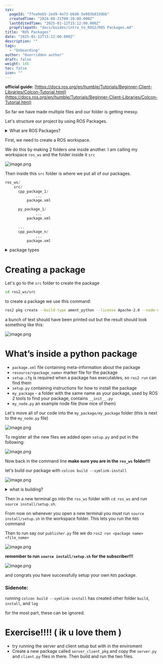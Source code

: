 ```yaml
---
sys:
  pageId: "7fea9eb5-2ed9-4e73-b6d6-5e093b833dbb"
  createdTime: "2024-08-21T00:28:00.000Z"
  lastEditedTime: "2025-01-12T15:12:00.000Z"
  propFilepath: "docs/Guides/intro_to_ROS2/ROS Packages.md"
title: "ROS Packages"
date: "2025-01-12T15:12:00.000Z"
description: ""
tags:
  - "Onboarding"
author: "Overridden author"
draft: false
weight: 145
toc: false
icon: ""
---
```


**official guide:** [https://docs.ros.org/en/humble/Tutorials/Beginner-Client-Libraries/Colcon-Tutorial.html](https://docs.ros.org/en/humble/Tutorials/Beginner-Client-Libraries/Colcon-Tutorial.html)

So far we have made multiple files and our folder is getting messy.

Let's structure our project by using ROS Packages.

<details>

<summary>What are ROS Packages?</summary>

ROS Packages are, as the name implies, packages of code that are highly sharable between ROS developers.

They consist of a folder, `package.xml` file, and source code

```python
      cpp_package_1/
		      ... imagine much code files here ..
          package.xml
```

</details>

First, we need to create a ROS workspace.

We do this by making 2 folders one inside another. I am calling my workspace `ros_ws` and the folder inside it `src`

![image.png](https://prod-files-secure.s3.us-west-2.amazonaws.com/d518164a-d88e-44d1-a4ee-3adb3bd8bce0/70706947-fd18-4537-a67b-e12946812d31/image.png?X-Amz-Algorithm=AWS4-HMAC-SHA256&X-Amz-Content-Sha256=UNSIGNED-PAYLOAD&X-Amz-Credential=ASIAZI2LB4665A6FA7EW%2F20250216%2Fus-west-2%2Fs3%2Faws4_request&X-Amz-Date=20250216T040910Z&X-Amz-Expires=3600&X-Amz-Security-Token=IQoJb3JpZ2luX2VjECwaCXVzLXdlc3QtMiJHMEUCIQDUnPMnND6zTFnhn892RMLcBcAMClPBvr7U0KrVPHzDtAIgNaGm9O%2FsMInXHymK%2FYHm21U9AetZ5fFJtyzyvw2Kj8oq%2FwMIVRAAGgw2Mzc0MjMxODM4MDUiDG6ixjP%2Bfps8wj%2FVfSrcAxE89SjgwqMLtQNAKl9DNhqsePGa4mdrkfYve3%2BX%2F7yoTwDXiGMqvn9dkZqDtPcaAc6OZFzkLotc%2FGeft0nD3qn0BHf%2BTg8%2BTg6182CFgb%2FflLhaU6KhFGCdyaPB7bNaz0b%2Bdgqq6OWb9j6cJ4dFLoAcHZ3Qoz77gGMiJGRhaMBHrcYPhXxhkhwpWPxxW0cGq%2BjOGUIMWk60O30jNqTyiQvPhfWEzSU8tQVezbRZnFYj6pSLs%2FyIx8mD9hvyTmILUeJnewuftdnPYck3NrPshMYuuG4%2BfHpJGwc6pqAngXn2XM%2Fe0t87EiL1MMspiL2brEyAemOFytpAJRIFhUtneZI3tKVcbgeXtBz7ApaTyV4HosvB%2BIs7Z5Y6ST2hFPtKABM1zx511PH04jNpPOBLX8FqpyK8V2Ajkd7L33UfTPuuyXn%2FgL29rGjRhrHKZi%2FClbLrtYBt%2BXj%2BKZKu4o7MCaOprC6P0O5cnmQAKZSyG52m4UMgYKEaGh0kyiU4DVC2PbTvexLnNp7o0t9DqyWL9sMtlleyIfw5pAZ7UwRZeWrGwpK2wxWuSHSiemw77PSKBs%2FdqqIZQE7ujqBBXb%2BsYKk04cjPrZrpsMRPHFiWr0gCOCfJx2k6uK4BAUMRMLzDxb0GOqUB9dsvM9akxEoWKznlOXUtxOrm%2FOfkGnqVOUeAjT9JBkRHQ%2FG5%2BHTSrnAKUSRu2sOqmB53MBtgdeGMF6R8wfX0OHysLxkgvnQmGqISP6FjnqkrHcEPWNZvpfIvs2czHewQ9%2B%2FOmCJy9DHYA1lz%2BBFpvS4KOKvQzCHNMm6i0EfwZT7uvjj7h0BLiVGMojXPtsgOZgD9Z56Q7BkJ8raC%2FgykuOLRqCYj&X-Amz-Signature=b6bfb9eb8983e9945c936a007bc4d4c9270da19cc8853c694c92aca640bb4b4b&X-Amz-SignedHeaders=host&x-id=GetObject)

Then inside this `src` folder is where we put all of our packages.

```python
ros_ws/
    src/
      cpp_package_1/
		      ...
          package.xml

      py_package_1/
		      ...
          package.xml

      ...
      cpp_package_n/
		      ...
          package.xml

```

<details>

<summary>package types</summary>

packages can be either `C++` or python.

the intern file structure is different for each but for this guide we will stick to creating python packages

</details>

# Creating a package

Let's go to the `src` folder to create the package

```bash
cd ros2_ws/src
```

to create a package we use this command:

```bash
ros2 pkg create --build-type ament_python --license Apache-2.0 --node-name my_node my_package
```

a bunch of text should have been printed out but the result should look something like this:

![image.png](https://prod-files-secure.s3.us-west-2.amazonaws.com/d518164a-d88e-44d1-a4ee-3adb3bd8bce0/e6cf1e3f-8512-4a3e-b131-079f800bf3e8/image.png?X-Amz-Algorithm=AWS4-HMAC-SHA256&X-Amz-Content-Sha256=UNSIGNED-PAYLOAD&X-Amz-Credential=ASIAZI2LB4665A6FA7EW%2F20250216%2Fus-west-2%2Fs3%2Faws4_request&X-Amz-Date=20250216T040910Z&X-Amz-Expires=3600&X-Amz-Security-Token=IQoJb3JpZ2luX2VjECwaCXVzLXdlc3QtMiJHMEUCIQDUnPMnND6zTFnhn892RMLcBcAMClPBvr7U0KrVPHzDtAIgNaGm9O%2FsMInXHymK%2FYHm21U9AetZ5fFJtyzyvw2Kj8oq%2FwMIVRAAGgw2Mzc0MjMxODM4MDUiDG6ixjP%2Bfps8wj%2FVfSrcAxE89SjgwqMLtQNAKl9DNhqsePGa4mdrkfYve3%2BX%2F7yoTwDXiGMqvn9dkZqDtPcaAc6OZFzkLotc%2FGeft0nD3qn0BHf%2BTg8%2BTg6182CFgb%2FflLhaU6KhFGCdyaPB7bNaz0b%2Bdgqq6OWb9j6cJ4dFLoAcHZ3Qoz77gGMiJGRhaMBHrcYPhXxhkhwpWPxxW0cGq%2BjOGUIMWk60O30jNqTyiQvPhfWEzSU8tQVezbRZnFYj6pSLs%2FyIx8mD9hvyTmILUeJnewuftdnPYck3NrPshMYuuG4%2BfHpJGwc6pqAngXn2XM%2Fe0t87EiL1MMspiL2brEyAemOFytpAJRIFhUtneZI3tKVcbgeXtBz7ApaTyV4HosvB%2BIs7Z5Y6ST2hFPtKABM1zx511PH04jNpPOBLX8FqpyK8V2Ajkd7L33UfTPuuyXn%2FgL29rGjRhrHKZi%2FClbLrtYBt%2BXj%2BKZKu4o7MCaOprC6P0O5cnmQAKZSyG52m4UMgYKEaGh0kyiU4DVC2PbTvexLnNp7o0t9DqyWL9sMtlleyIfw5pAZ7UwRZeWrGwpK2wxWuSHSiemw77PSKBs%2FdqqIZQE7ujqBBXb%2BsYKk04cjPrZrpsMRPHFiWr0gCOCfJx2k6uK4BAUMRMLzDxb0GOqUB9dsvM9akxEoWKznlOXUtxOrm%2FOfkGnqVOUeAjT9JBkRHQ%2FG5%2BHTSrnAKUSRu2sOqmB53MBtgdeGMF6R8wfX0OHysLxkgvnQmGqISP6FjnqkrHcEPWNZvpfIvs2czHewQ9%2B%2FOmCJy9DHYA1lz%2BBFpvS4KOKvQzCHNMm6i0EfwZT7uvjj7h0BLiVGMojXPtsgOZgD9Z56Q7BkJ8raC%2FgykuOLRqCYj&X-Amz-Signature=bae26ef15770f92737a3d4dc1f4561ef40437552475ec884d9ccc456f2ad0057&X-Amz-SignedHeaders=host&x-id=GetObject)

# What’s inside a python package

- `package.xml` file containing meta-information about the package
- `resource/<package_name>` marker file for the package
- `setup.cfg` is required when a package has executables, so `ros2 run` can find them
- `setup.py` containing instructions for how to install the package
- `my_package` - a folder with the same name as your package, used by ROS 2 tools to find your package, contains `__init__.py`
- `my_node.py` an example node file (how nice of them)

Let's move all of our code into the `my_package/my_package` folder (this is next to the `my_node.py` file)

![image.png](https://prod-files-secure.s3.us-west-2.amazonaws.com/d518164a-d88e-44d1-a4ee-3adb3bd8bce0/9ce58f11-0da9-4d3e-b86d-506a9685d378/image.png?X-Amz-Algorithm=AWS4-HMAC-SHA256&X-Amz-Content-Sha256=UNSIGNED-PAYLOAD&X-Amz-Credential=ASIAZI2LB4665A6FA7EW%2F20250216%2Fus-west-2%2Fs3%2Faws4_request&X-Amz-Date=20250216T040910Z&X-Amz-Expires=3600&X-Amz-Security-Token=IQoJb3JpZ2luX2VjECwaCXVzLXdlc3QtMiJHMEUCIQDUnPMnND6zTFnhn892RMLcBcAMClPBvr7U0KrVPHzDtAIgNaGm9O%2FsMInXHymK%2FYHm21U9AetZ5fFJtyzyvw2Kj8oq%2FwMIVRAAGgw2Mzc0MjMxODM4MDUiDG6ixjP%2Bfps8wj%2FVfSrcAxE89SjgwqMLtQNAKl9DNhqsePGa4mdrkfYve3%2BX%2F7yoTwDXiGMqvn9dkZqDtPcaAc6OZFzkLotc%2FGeft0nD3qn0BHf%2BTg8%2BTg6182CFgb%2FflLhaU6KhFGCdyaPB7bNaz0b%2Bdgqq6OWb9j6cJ4dFLoAcHZ3Qoz77gGMiJGRhaMBHrcYPhXxhkhwpWPxxW0cGq%2BjOGUIMWk60O30jNqTyiQvPhfWEzSU8tQVezbRZnFYj6pSLs%2FyIx8mD9hvyTmILUeJnewuftdnPYck3NrPshMYuuG4%2BfHpJGwc6pqAngXn2XM%2Fe0t87EiL1MMspiL2brEyAemOFytpAJRIFhUtneZI3tKVcbgeXtBz7ApaTyV4HosvB%2BIs7Z5Y6ST2hFPtKABM1zx511PH04jNpPOBLX8FqpyK8V2Ajkd7L33UfTPuuyXn%2FgL29rGjRhrHKZi%2FClbLrtYBt%2BXj%2BKZKu4o7MCaOprC6P0O5cnmQAKZSyG52m4UMgYKEaGh0kyiU4DVC2PbTvexLnNp7o0t9DqyWL9sMtlleyIfw5pAZ7UwRZeWrGwpK2wxWuSHSiemw77PSKBs%2FdqqIZQE7ujqBBXb%2BsYKk04cjPrZrpsMRPHFiWr0gCOCfJx2k6uK4BAUMRMLzDxb0GOqUB9dsvM9akxEoWKznlOXUtxOrm%2FOfkGnqVOUeAjT9JBkRHQ%2FG5%2BHTSrnAKUSRu2sOqmB53MBtgdeGMF6R8wfX0OHysLxkgvnQmGqISP6FjnqkrHcEPWNZvpfIvs2czHewQ9%2B%2FOmCJy9DHYA1lz%2BBFpvS4KOKvQzCHNMm6i0EfwZT7uvjj7h0BLiVGMojXPtsgOZgD9Z56Q7BkJ8raC%2FgykuOLRqCYj&X-Amz-Signature=516d85442c16a794c6c57d5bc94086e8bb0a2f5b228937d3c5f7d1aedf761553&X-Amz-SignedHeaders=host&x-id=GetObject)

To register all the new files we added open `setup.py` and put in the following:

![image.png](https://prod-files-secure.s3.us-west-2.amazonaws.com/d518164a-d88e-44d1-a4ee-3adb3bd8bce0/1cd7c262-4cae-4496-9d75-c178537d24a2/image.png?X-Amz-Algorithm=AWS4-HMAC-SHA256&X-Amz-Content-Sha256=UNSIGNED-PAYLOAD&X-Amz-Credential=ASIAZI2LB4665A6FA7EW%2F20250216%2Fus-west-2%2Fs3%2Faws4_request&X-Amz-Date=20250216T040910Z&X-Amz-Expires=3600&X-Amz-Security-Token=IQoJb3JpZ2luX2VjECwaCXVzLXdlc3QtMiJHMEUCIQDUnPMnND6zTFnhn892RMLcBcAMClPBvr7U0KrVPHzDtAIgNaGm9O%2FsMInXHymK%2FYHm21U9AetZ5fFJtyzyvw2Kj8oq%2FwMIVRAAGgw2Mzc0MjMxODM4MDUiDG6ixjP%2Bfps8wj%2FVfSrcAxE89SjgwqMLtQNAKl9DNhqsePGa4mdrkfYve3%2BX%2F7yoTwDXiGMqvn9dkZqDtPcaAc6OZFzkLotc%2FGeft0nD3qn0BHf%2BTg8%2BTg6182CFgb%2FflLhaU6KhFGCdyaPB7bNaz0b%2Bdgqq6OWb9j6cJ4dFLoAcHZ3Qoz77gGMiJGRhaMBHrcYPhXxhkhwpWPxxW0cGq%2BjOGUIMWk60O30jNqTyiQvPhfWEzSU8tQVezbRZnFYj6pSLs%2FyIx8mD9hvyTmILUeJnewuftdnPYck3NrPshMYuuG4%2BfHpJGwc6pqAngXn2XM%2Fe0t87EiL1MMspiL2brEyAemOFytpAJRIFhUtneZI3tKVcbgeXtBz7ApaTyV4HosvB%2BIs7Z5Y6ST2hFPtKABM1zx511PH04jNpPOBLX8FqpyK8V2Ajkd7L33UfTPuuyXn%2FgL29rGjRhrHKZi%2FClbLrtYBt%2BXj%2BKZKu4o7MCaOprC6P0O5cnmQAKZSyG52m4UMgYKEaGh0kyiU4DVC2PbTvexLnNp7o0t9DqyWL9sMtlleyIfw5pAZ7UwRZeWrGwpK2wxWuSHSiemw77PSKBs%2FdqqIZQE7ujqBBXb%2BsYKk04cjPrZrpsMRPHFiWr0gCOCfJx2k6uK4BAUMRMLzDxb0GOqUB9dsvM9akxEoWKznlOXUtxOrm%2FOfkGnqVOUeAjT9JBkRHQ%2FG5%2BHTSrnAKUSRu2sOqmB53MBtgdeGMF6R8wfX0OHysLxkgvnQmGqISP6FjnqkrHcEPWNZvpfIvs2czHewQ9%2B%2FOmCJy9DHYA1lz%2BBFpvS4KOKvQzCHNMm6i0EfwZT7uvjj7h0BLiVGMojXPtsgOZgD9Z56Q7BkJ8raC%2FgykuOLRqCYj&X-Amz-Signature=532db3dda83a8d27d04801bc62934a2d580aba6b24b117c5b8dbbcc68f33791b&X-Amz-SignedHeaders=host&x-id=GetObject)

Now back in the command line **make sure you are in the** **`ros_ws`** **folder!!!**

let's build our package with `colcon build --symlink-install`

![image.png](https://prod-files-secure.s3.us-west-2.amazonaws.com/d518164a-d88e-44d1-a4ee-3adb3bd8bce0/2f2a0d27-b173-48fd-b189-5f5c0ce65619/image.png?X-Amz-Algorithm=AWS4-HMAC-SHA256&X-Amz-Content-Sha256=UNSIGNED-PAYLOAD&X-Amz-Credential=ASIAZI2LB4665A6FA7EW%2F20250216%2Fus-west-2%2Fs3%2Faws4_request&X-Amz-Date=20250216T040910Z&X-Amz-Expires=3600&X-Amz-Security-Token=IQoJb3JpZ2luX2VjECwaCXVzLXdlc3QtMiJHMEUCIQDUnPMnND6zTFnhn892RMLcBcAMClPBvr7U0KrVPHzDtAIgNaGm9O%2FsMInXHymK%2FYHm21U9AetZ5fFJtyzyvw2Kj8oq%2FwMIVRAAGgw2Mzc0MjMxODM4MDUiDG6ixjP%2Bfps8wj%2FVfSrcAxE89SjgwqMLtQNAKl9DNhqsePGa4mdrkfYve3%2BX%2F7yoTwDXiGMqvn9dkZqDtPcaAc6OZFzkLotc%2FGeft0nD3qn0BHf%2BTg8%2BTg6182CFgb%2FflLhaU6KhFGCdyaPB7bNaz0b%2Bdgqq6OWb9j6cJ4dFLoAcHZ3Qoz77gGMiJGRhaMBHrcYPhXxhkhwpWPxxW0cGq%2BjOGUIMWk60O30jNqTyiQvPhfWEzSU8tQVezbRZnFYj6pSLs%2FyIx8mD9hvyTmILUeJnewuftdnPYck3NrPshMYuuG4%2BfHpJGwc6pqAngXn2XM%2Fe0t87EiL1MMspiL2brEyAemOFytpAJRIFhUtneZI3tKVcbgeXtBz7ApaTyV4HosvB%2BIs7Z5Y6ST2hFPtKABM1zx511PH04jNpPOBLX8FqpyK8V2Ajkd7L33UfTPuuyXn%2FgL29rGjRhrHKZi%2FClbLrtYBt%2BXj%2BKZKu4o7MCaOprC6P0O5cnmQAKZSyG52m4UMgYKEaGh0kyiU4DVC2PbTvexLnNp7o0t9DqyWL9sMtlleyIfw5pAZ7UwRZeWrGwpK2wxWuSHSiemw77PSKBs%2FdqqIZQE7ujqBBXb%2BsYKk04cjPrZrpsMRPHFiWr0gCOCfJx2k6uK4BAUMRMLzDxb0GOqUB9dsvM9akxEoWKznlOXUtxOrm%2FOfkGnqVOUeAjT9JBkRHQ%2FG5%2BHTSrnAKUSRu2sOqmB53MBtgdeGMF6R8wfX0OHysLxkgvnQmGqISP6FjnqkrHcEPWNZvpfIvs2czHewQ9%2B%2FOmCJy9DHYA1lz%2BBFpvS4KOKvQzCHNMm6i0EfwZT7uvjj7h0BLiVGMojXPtsgOZgD9Z56Q7BkJ8raC%2FgykuOLRqCYj&X-Amz-Signature=f7ede37e4445077cbf85572013b5ba7d5b567d848febf4529ca0b8a7e8e6e30e&X-Amz-SignedHeaders=host&x-id=GetObject)

<details>

<summary>what is building?</summary>

if you are a CS major at Rose-Hulman you will learn the answer to this in CSSE132

but TLDR; is it combines all the code files into one program that can be run easily 

</details>

Then in a new terminal go into the `ros_ws` folder with `cd ros_ws` and run `source install/setup.sh`. 

From now on whenever you open a new terminal you must run `source install/setup.sh` in the workspace folder. This lets you run the `ROS` command

Then to run say our `publisher.py` file we do `ros2 run <package name> <file_name>`

![image.png](https://prod-files-secure.s3.us-west-2.amazonaws.com/d518164a-d88e-44d1-a4ee-3adb3bd8bce0/4f4b1219-3a44-4632-aa0a-ce3471699f59/image.png?X-Amz-Algorithm=AWS4-HMAC-SHA256&X-Amz-Content-Sha256=UNSIGNED-PAYLOAD&X-Amz-Credential=ASIAZI2LB4665A6FA7EW%2F20250216%2Fus-west-2%2Fs3%2Faws4_request&X-Amz-Date=20250216T040910Z&X-Amz-Expires=3600&X-Amz-Security-Token=IQoJb3JpZ2luX2VjECwaCXVzLXdlc3QtMiJHMEUCIQDUnPMnND6zTFnhn892RMLcBcAMClPBvr7U0KrVPHzDtAIgNaGm9O%2FsMInXHymK%2FYHm21U9AetZ5fFJtyzyvw2Kj8oq%2FwMIVRAAGgw2Mzc0MjMxODM4MDUiDG6ixjP%2Bfps8wj%2FVfSrcAxE89SjgwqMLtQNAKl9DNhqsePGa4mdrkfYve3%2BX%2F7yoTwDXiGMqvn9dkZqDtPcaAc6OZFzkLotc%2FGeft0nD3qn0BHf%2BTg8%2BTg6182CFgb%2FflLhaU6KhFGCdyaPB7bNaz0b%2Bdgqq6OWb9j6cJ4dFLoAcHZ3Qoz77gGMiJGRhaMBHrcYPhXxhkhwpWPxxW0cGq%2BjOGUIMWk60O30jNqTyiQvPhfWEzSU8tQVezbRZnFYj6pSLs%2FyIx8mD9hvyTmILUeJnewuftdnPYck3NrPshMYuuG4%2BfHpJGwc6pqAngXn2XM%2Fe0t87EiL1MMspiL2brEyAemOFytpAJRIFhUtneZI3tKVcbgeXtBz7ApaTyV4HosvB%2BIs7Z5Y6ST2hFPtKABM1zx511PH04jNpPOBLX8FqpyK8V2Ajkd7L33UfTPuuyXn%2FgL29rGjRhrHKZi%2FClbLrtYBt%2BXj%2BKZKu4o7MCaOprC6P0O5cnmQAKZSyG52m4UMgYKEaGh0kyiU4DVC2PbTvexLnNp7o0t9DqyWL9sMtlleyIfw5pAZ7UwRZeWrGwpK2wxWuSHSiemw77PSKBs%2FdqqIZQE7ujqBBXb%2BsYKk04cjPrZrpsMRPHFiWr0gCOCfJx2k6uK4BAUMRMLzDxb0GOqUB9dsvM9akxEoWKznlOXUtxOrm%2FOfkGnqVOUeAjT9JBkRHQ%2FG5%2BHTSrnAKUSRu2sOqmB53MBtgdeGMF6R8wfX0OHysLxkgvnQmGqISP6FjnqkrHcEPWNZvpfIvs2czHewQ9%2B%2FOmCJy9DHYA1lz%2BBFpvS4KOKvQzCHNMm6i0EfwZT7uvjj7h0BLiVGMojXPtsgOZgD9Z56Q7BkJ8raC%2FgykuOLRqCYj&X-Amz-Signature=54a27879a436b5dbf43d46adab245387554227848d1a59d822c74e4e87ade739&X-Amz-SignedHeaders=host&x-id=GetObject)

**remember to run** **`source install/setup.sh`** **for the subscriber!!!**

![image.png](https://prod-files-secure.s3.us-west-2.amazonaws.com/d518164a-d88e-44d1-a4ee-3adb3bd8bce0/02121119-dad4-49ec-8356-c956108b4243/image.png?X-Amz-Algorithm=AWS4-HMAC-SHA256&X-Amz-Content-Sha256=UNSIGNED-PAYLOAD&X-Amz-Credential=ASIAZI2LB4665A6FA7EW%2F20250216%2Fus-west-2%2Fs3%2Faws4_request&X-Amz-Date=20250216T040910Z&X-Amz-Expires=3600&X-Amz-Security-Token=IQoJb3JpZ2luX2VjECwaCXVzLXdlc3QtMiJHMEUCIQDUnPMnND6zTFnhn892RMLcBcAMClPBvr7U0KrVPHzDtAIgNaGm9O%2FsMInXHymK%2FYHm21U9AetZ5fFJtyzyvw2Kj8oq%2FwMIVRAAGgw2Mzc0MjMxODM4MDUiDG6ixjP%2Bfps8wj%2FVfSrcAxE89SjgwqMLtQNAKl9DNhqsePGa4mdrkfYve3%2BX%2F7yoTwDXiGMqvn9dkZqDtPcaAc6OZFzkLotc%2FGeft0nD3qn0BHf%2BTg8%2BTg6182CFgb%2FflLhaU6KhFGCdyaPB7bNaz0b%2Bdgqq6OWb9j6cJ4dFLoAcHZ3Qoz77gGMiJGRhaMBHrcYPhXxhkhwpWPxxW0cGq%2BjOGUIMWk60O30jNqTyiQvPhfWEzSU8tQVezbRZnFYj6pSLs%2FyIx8mD9hvyTmILUeJnewuftdnPYck3NrPshMYuuG4%2BfHpJGwc6pqAngXn2XM%2Fe0t87EiL1MMspiL2brEyAemOFytpAJRIFhUtneZI3tKVcbgeXtBz7ApaTyV4HosvB%2BIs7Z5Y6ST2hFPtKABM1zx511PH04jNpPOBLX8FqpyK8V2Ajkd7L33UfTPuuyXn%2FgL29rGjRhrHKZi%2FClbLrtYBt%2BXj%2BKZKu4o7MCaOprC6P0O5cnmQAKZSyG52m4UMgYKEaGh0kyiU4DVC2PbTvexLnNp7o0t9DqyWL9sMtlleyIfw5pAZ7UwRZeWrGwpK2wxWuSHSiemw77PSKBs%2FdqqIZQE7ujqBBXb%2BsYKk04cjPrZrpsMRPHFiWr0gCOCfJx2k6uK4BAUMRMLzDxb0GOqUB9dsvM9akxEoWKznlOXUtxOrm%2FOfkGnqVOUeAjT9JBkRHQ%2FG5%2BHTSrnAKUSRu2sOqmB53MBtgdeGMF6R8wfX0OHysLxkgvnQmGqISP6FjnqkrHcEPWNZvpfIvs2czHewQ9%2B%2FOmCJy9DHYA1lz%2BBFpvS4KOKvQzCHNMm6i0EfwZT7uvjj7h0BLiVGMojXPtsgOZgD9Z56Q7BkJ8raC%2FgykuOLRqCYj&X-Amz-Signature=599e73727c407adc5948ef754b7995bb25f4b00889e377bdb6fafc28cd58549b&X-Amz-SignedHeaders=host&x-id=GetObject)

and congrats you have successfully setup your own `ROS` package.

### Sidenote:

running `colcon build --symlink-install` has created other folder `build`, `install`, and `log`

for the most part, these can be ignored.

# Exercise!!!! ( ik u love them )

- try running the server and client setup but with in the enviroment
- Create a new package called `server_client_pkg` and copy the `server.py` and `client.py` files in there. Then build and run the two files.
